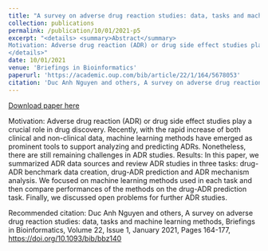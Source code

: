 ```yaml
---
title: "A survey on adverse drug reaction studies: data, tasks and machine learning methods"
collection: publications
permalink: /publication/10/01/2021-p5
excerpt: "<details> <summary>Abstract</summary>
Motivation: Adverse drug reaction (ADR) or drug side effect studies play a crucial role in drug discovery. Recently, with the rapid increase of both clinical and non-clinical data, machine learning methods have emerged as prominent tools to support analyzing and predicting ADRs. Nonetheless, there are still remaining challenges in ADR studies. Results: In this paper, we summarized ADR data sources and review ADR studies in three tasks: drug-ADR benchmark data creation, drug-ADR prediction and ADR mechanism analysis. We focused on machine learning methods used in each task and then compare performances of the methods on the drug-ADR prediction task. Finally, we discussed open problems for further ADR studies.
</details>"
date: 10/01/2021
venue: 'Briefings in Bioinformatics'
paperurl: 'https://academic.oup.com/bib/article/22/1/164/5678053'
citation: 'Duc Anh Nguyen and others, A survey on adverse drug reaction studies: data, tasks and machine learning methods, Briefings in Bioinformatics, Volume 22, Issue 1, January 2021, Pages 164-177, https://doi.org/10.1093/bib/bbz140'
---
```


<a href='https://academic.oup.com/bib/article/22/1/164/5678053'>Download paper here</a>

Motivation: Adverse drug reaction (ADR) or drug side effect studies play a crucial role in drug discovery. Recently, with the rapid increase of both clinical and non-clinical data, machine learning methods have emerged as prominent tools to support analyzing and predicting ADRs. Nonetheless, there are still remaining challenges in ADR studies. Results: In this paper, we summarized ADR data sources and review ADR studies in three tasks: drug-ADR benchmark data creation, drug-ADR prediction and ADR mechanism analysis. We focused on machine learning methods used in each task and then compare performances of the methods on the drug-ADR prediction task. Finally, we discussed open problems for further ADR studies.

Recommended citation: Duc Anh Nguyen and others, A survey on adverse drug reaction studies: data, tasks and machine learning methods, Briefings in Bioinformatics, Volume 22, Issue 1, January 2021, Pages 164-177, https://doi.org/10.1093/bib/bbz140